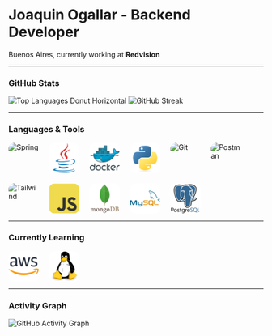 <h1 align="left">Joaquin Ogallar - Backend Developer</h1> 

<p align="left">Buenos Aires, currently working at <strong>Redvision</strong></p>

---

### GitHub Stats

<p align="left">
  <img src="https://github-readme-stats.vercel.app/api/top-langs/?username=joaquinogallar&layout=donut&theme=dracula&hide_border=true" alt="Top Languages Donut Horizontal"/>
  <img src="https://github-readme-streak-stats.herokuapp.com/?user=joaquinogallar&theme=dracula&hide_border=true" alt="GitHub Streak"/>
</p>



---

### Languages & Tools

<div align="left" style="display: flex; flex-wrap: wrap; gap: 20px;">

  <img src="https://www.vectorlogo.zone/logos/springio/springio-icon.svg" alt="Spring" width="60" height="60" style="border-radius: 12px;"/>
  <img src="https://raw.githubusercontent.com/devicons/devicon/master/icons/java/java-original.svg" alt="Java" width="60" height="60" style="border-radius: 12px;"/>
  <img src="https://raw.githubusercontent.com/devicons/devicon/master/icons/docker/docker-original-wordmark.svg" alt="Docker" width="60" height="60" style="border-radius: 12px;"/>
  <img src="https://raw.githubusercontent.com/devicons/devicon/master/icons/python/python-original.svg" alt="Python" width="60" height="60" style="border-radius: 12px;"/>
  <img src="https://www.vectorlogo.zone/logos/git-scm/git-scm-icon.svg" alt="Git" width="60" height="60" style="border-radius: 12px;"/>
  <img src="https://www.vectorlogo.zone/logos/getpostman/getpostman-icon.svg" alt="Postman" width="60" height="60" style="border-radius: 12px;"/>
  <img src="https://www.vectorlogo.zone/logos/tailwindcss/tailwindcss-icon.svg" alt="Tailwind" width="60" height="60" style="border-radius: 12px;"/>
  <img src="https://raw.githubusercontent.com/devicons/devicon/master/icons/javascript/javascript-original.svg" alt="JavaScript" width="60" height="60" style="border-radius: 12px;"/>
  <img src="https://raw.githubusercontent.com/devicons/devicon/master/icons/mongodb/mongodb-original-wordmark.svg" alt="MongoDB" width="60" height="60" style="border-radius: 12px;"/>
  <img src="https://raw.githubusercontent.com/devicons/devicon/master/icons/mysql/mysql-original-wordmark.svg" alt="MySQL" width="60" height="60" style="border-radius: 12px;"/>
  <img src="https://raw.githubusercontent.com/devicons/devicon/master/icons/postgresql/postgresql-original-wordmark.svg" alt="PostgreSQL" width="60" height="60" style="border-radius: 12px;"/>
</div>

---

### Currently Learning

<div align="left" style="display: flex; gap: 20px;">
  <img src="https://raw.githubusercontent.com/devicons/devicon/master/icons/amazonwebservices/amazonwebservices-original-wordmark.svg" alt="AWS" width="60" height="60" style="border-radius: 12px;"/>
  <img src="https://raw.githubusercontent.com/devicons/devicon/master/icons/linux/linux-original.svg" alt="Linux" width="60" height="60" style="border-radius: 12px;"/>
</div>

---

### Activity Graph

<p align="left">
  <img src="https://github-readme-activity-graph.vercel.app/graph?username=joaquinogallar&theme=xcode&custom_title=My%20Activity&hide_border=true" alt="GitHub Activity Graph"/>
</p>
